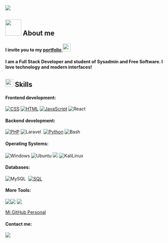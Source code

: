 <img src="https://readme-typing-svg.herokuapp.com?lines=Hi+World!;Web+Developer;Sysadmin+Student;%20AI%20Enthusiastic;Love%20Coding&center=true&width=200&height=30">
<h2><img src="https://media.giphy.com/media/VgCDAzcKvsR6OM0uWg/giphy.gif" width="50" />  About me </h2>
<h4>I invite you to my <a href="https://rociocarvajal.github.io/portfolio/" target="_blank">portfolio </a><img src="https://github.com/rociocarvajal/rociocarvajal/assets/136781946/39ed477f-99ba-47f1-a08d-c141eda97f0a" width ="25"><h4/>
<h4>I am a Full Stack Developer and student of Sysadmin and Free Software.
I love technology and modern interfaces!<h4/>
 <h2><img src="https://media2.giphy.com/media/QssGEmpkyEOhBCb7e1/giphy.gif?cid=ecf05e47a0n3gi1bfqntqmob8g9aid1oyj2wr3ds3mg700bl&rid=giphy.gif" width ="25">   Skills</h2>

#### Frontend development:
<a href="https://github.com/search?q=user%3ADenverCoder1+is%3Arepo+language%3Acss"><img alt="CSS" src="https://img.shields.io/badge/CSS%20-%231572B6.svg?logo=css3&logoColor=white"></a>
<a href="https://github.com/search?q=user%3ADenverCoder1+is%3Arepo+language%3Ahtml"><img alt="HTML" src="https://img.shields.io/badge/HTML%20-%23E34F26.svg?logo=html5&logoColor=white"></a>
<a href="https://github.com/search?q=user%3ADenverCoder1+is%3Arepo+language%3Ajavascript"><img alt="JavaScript" src="https://img.shields.io/badge/JavaScript%20-%23F7DF1E.svg?logo=javascript&logoColor=black"></a>
![React](https://img.shields.io/badge/-React-000?&logo=React)
#### Backend development:
<a href="https://github.com/search?q=user%3ADenverCoder1+is%3Arepo+language%3Aphp"><img alt="PHP" src="https://img.shields.io/badge/PHP-%23777BB4.svg?logo=php&logoColor=white"></a>
![Laravel](https://img.shields.io/badge/-Laravel-05122A?style=flat&logo=laravel&logoColor=FF2D20)&nbsp;
<a href="https://github.com/search?q=user%3ADenverCoder1+is%3Arepo+language%3Apython"><img alt="Python" src="https://img.shields.io/badge/Python%20-%2314354C.svg?logo=python&logoColor=white"></a>
![Bash](https://img.shields.io/badge/-Bash-000?&logo=GNU-Bash)
#### Operating Systems:
![Windows](https://img.shields.io/badge/Windows-0078D6?style=flat-square&logo=Windows&logoColor=white)
![Ubuntu](https://img.shields.io/badge/Ubuntu-E95420?style=flat-square&logo=Ubuntu&logoColor=white)
<img src="https://img.shields.io/badge/-Debian-A80030?style=flat-square&logo=Debian&logoColor=white"/>
![KaliLinux](https://img.shields.io/badge/Kali-557C94?style=flat-square&logo=KaliLinux&logoColor=white)
#### Databases:
![MySQL](https://img.shields.io/badge/-MySQL-05122A?style=flat&logo=mysql&logoColor=4479A1)&nbsp;
<a href="https://github.com/search?q=user%3ADenverCoder1+is%3Arepo+language%3Asql"><img alt="SQL" src="https://img.shields.io/badge/SQL%20-%23025E8C.svg?logo=amazon-dynamodb&logoColor=white"></a>
#### More Tools:
<img src="https://img.shields.io/badge/-Github-181717?style=flat-square&logo=GitHub&logoColor=white"/><img src="https://img.shields.io/badge/-Git-F44D27?style=flat-square&logo=Git&logoColor=white"/>
<img src="https://img.shields.io/badge/-NPM-CB3837?style=flat-square&logo=NPM&logoColor=white"/>

[Mi GitHub Personal](https://github.com/rociocarvajal)

#### Contact me:

<a target="_blank" href="https://www.linkedin.com/in/rocio-carvajal-9983ab280/"><img src="https://img.shields.io/badge/-LinkedIn-0077B5?style=for-the-badge&logo=Linkedin&logoColor=white"></img></a>
